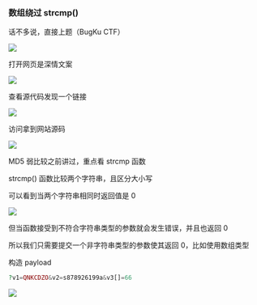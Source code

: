 ### 数组绕过 strcmp()

话不多说，直接上题（BugKu CTF）

![](https://pic1.imgdb.cn/item/67b076b6d0e0a243d4ffa28b.jpg)

打开网页是深情文案

![](https://pic1.imgdb.cn/item/67b076c7d0e0a243d4ffa28d.jpg)

查看源代码发现一个链接

![](https://pic1.imgdb.cn/item/67b09ce1d0e0a243d4ffac66.jpg)

访问拿到网站源码

![](https://pic1.imgdb.cn/item/67b09cf3d0e0a243d4ffac6a.jpg)

MD5 弱比较之前讲过，重点看 strcmp 函数

strcmp() 函数比较两个字符串，且区分大小写

可以看到当两个字符串相同时返回值是 0

![](https://pic1.imgdb.cn/item/67b09d16d0e0a243d4ffac79.jpg)

但当函数接受到不符合字符串类型的参数就会发生错误，并且也返回 0

所以我们只需要提交一个非字符串类型的参数使其返回 0，比如使用数组类型

构造 payload

```php
?v1=QNKCDZO&v2=s878926199a&v3[]=66
```

![](https://pic1.imgdb.cn/item/67b09d58d0e0a243d4ffaca8.jpg)